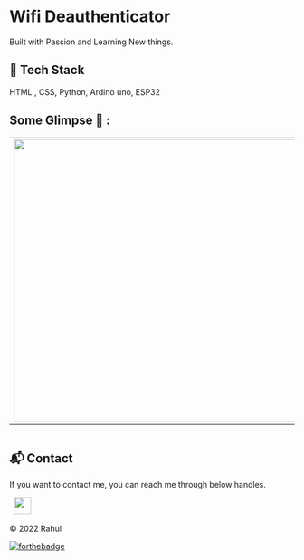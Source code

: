 # Wifi Deauthenticator
Built with Passion and Learning New things.

## 📌 Tech Stack
HTML , CSS, Python, Ardino uno, ESP32

## Some Glimpse 🤩 :
<table>
 <tr>
 <div align="center">
  <td><img src = "https://res.cloudinary.com/phantomping/image/upload/v1747296212/frljswpypwgs0rp1tsne.jpg" width="500"></td>
  <!-- <td><img src = "https://res.cloudinary.com/phantomping/image/upload/v1747293525/nalenbpupbhhfldrkn2w.png" width="500"></td> -->
 </tr>
</table>
<div align="center">
<table>
<tr>
<!-- <td><img src = "https://user-images.githubusercontent.com/108818360/188401020-69357d33-7c60-445e-a438-658bf77fd415.png" width="200"></td>
<td><img src = "https://user-images.githubusercontent.com/108818360/188401033-e5e8a295-d27e-4a86-a3b5-cc90a1ac4460.png" width="200"></td> -->
</table>
</tr>
</div>

<h2>📬 Contact</h2>

If you want to contact me, you can reach me through below handles.

&nbsp;&nbsp;<a href="https://www.linkedin.com/in/g-rahul-871002255/"><img src="https://www.felberpr.com/wp-content/uploads/linkedin-logo.png" width="30"></img></a>

© 2022 Rahul

[![forthebadge](https://forthebadge.com/images/badges/built-with-love.svg)](https://forthebadge.com)
